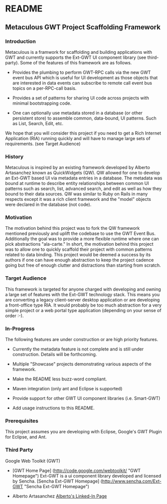 # README

## Metaculous GWT Project Scaffolding Framework

### Introduction
Metaculous is a framwork for scaffolding and building applications with GWT and currently supports the Ext-GWT UI component library (see third-party).  Some of the features of this framework are as follows.

* Provides the plumbing to perform GWT-RPC calls via the new GWT event bus API which is useful for UI development as those objects that are interested in data events can subscribe to remote call event bus topics on a per-RPC-call basis. 

* Provides a set of patterns for sharing UI code across projects with minimal bootstrapping code.

* One can optionally use metadata stored in a database (or other persistent store) to assemble common, data-bound, UI patterns.  Such as List, Search, Edit, etc.

We hope that you will consider this project if you need to get a Rich Internet Application (RIA) running quickly and will have to manage large sets of requirements. (see Target Audience)

### History
Metaculous is inspired by an existing framework developed by Alberto Artasanchez known as QuickWidgets (QW).  QW allowed for one to develop an Ext-GWT based UI via metadata entries in a database.  The metadata was bound at runtime to describe entity relationships between common UI patterns such as search, list, advanced search, and edit as well as how they bound to their data sources.  QW was similar to Ruby on Rails in many respects except it was a rich client framework and the "model" objects were declared in the database (not code).

### Motivation
The motivation behind this project was to fork the QW framework mentioned previously and uplift the codebase to use the GWT Event Bus.  Additionally the goal was to provide a more flexible runtime where one can pick abstractions "ala-carte."  In short, the motivation behind this project was to allow one to quickly scaffold their project with common patterns related to data binding.  This project would be deemed a success by its authors if one can have enough abstraction to keep the project cadence going but free of enough clutter and distractions than starting from scratch.  

### Target Audience
This framework is targeted for anyone charged with developing and owning a large set of features with the Ext-GWT technology stack.  This means you are converting a legacy client-server desktop application or are developing a front-office type RIA. It would probably be too much abstraction for a very simple project or a web portal type application (depending on your sense of order :-).

### In-Progress
The following features are under construction or are high priority features.

* Currently the metadata feature is not complete and is still under construction.  Details will be forthcoming.

* Multiple "Showcase" projects demonstrating various aspects of the framework.

* Make the README less buzz-word compliant.

* Maven integration (only ant and Eclipse is supported)

* Provide support for other GWT UI component libraries (i.e. Smart-GWT)

* Add usage instructions to this README.

### Prerequisites
This project assumes you are developing with Eclipse, Google's GWT Plugin for Eclipse, and Ant.

### Third Party
Google Web Toolkit (GWT)

* [GWT Home Page] (http://code.google.com/webtoolkit/ "GWT Homepage")
Ext-GWT is a ui component library developed and licensed by Sencha.
[Sencha Ext-GWT Homepage] (http://www.sencha.com/Ext-GWT "Sencha Ext-GWT Homepage")

* Alberto Artasanchez
[Alberto's Linked-In Page](http://www.linkedin.com/in/artasanchez "Alberto Artasanchez")